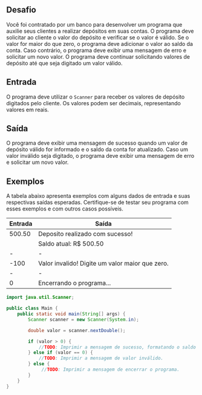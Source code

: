 ## Desafio

Você foi contratado por um banco para desenvolver um programa que auxilie seus clientes a realizar depósitos em suas
contas. O programa deve solicitar ao cliente o valor do depósito e verificar se o valor é válido. Se o valor for maior
do que zero, o programa deve adicionar o valor ao saldo da conta. Caso contrário, o programa deve exibir uma mensagem
de erro e solicitar um novo valor. O programa deve continuar solicitando valores de depósito até que seja digitado um
valor válido.

## Entrada

O programa deve utilizar o `Scanner` para receber os valores de depósito digitados pelo cliente. Os valores podem ser
decimais, representando valores em reais.

## Saída

O programa deve exibir uma mensagem de sucesso quando um valor de depósito válido for informado e o saldo da conta for
atualizado. Caso um valor inválido seja digitado, o programa deve exibir uma mensagem de erro e solicitar um novo valor.

## Exemplos

A tabela abaixo apresenta exemplos com alguns dados de entrada e suas respectivas saídas esperadas. Certifique-se de
testar seu programa com esses exemplos e com outros casos possíveis.

| Entrada | Saída                                           |
|---------|-------------------------------------------------|
| 500.50  | Deposito realizado com sucesso!                 
|         | Saldo atual: R$ 500.50                          |
| -       | -                                               |
| -100    | Valor invalido! Digite um valor maior que zero. |
| -       | -                                               |
| 0       | Encerrando o programa...                        |

```java
import java.util.Scanner;

public class Main {
    public static void main(String[] args) {
        Scanner scanner = new Scanner(System.in);

        double valor = scanner.nextDouble();

        if (valor > 0) {
            //TODO: Imprimir a mensagem de sucesso, formatando o saldo atual (vide Exemplos).
        } else if (valor == 0) {
            //TODO: Imprimir a mensagem de valor inválido.
        } else {
             //TODO: Imprimir a mensagem de encerrar o programa.
        }
    }
}
```
